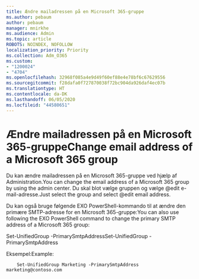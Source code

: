 ```yaml
---
title: Ændre mailadressen på en Microsoft 365-gruppe
ms.author: pebaum
author: pebaum
manager: mnirkhe
ms.audience: Admin
ms.topic: article
ROBOTS: NOINDEX, NOFOLLOW
localization_priority: Priority
ms.collection: Adm_O365
ms.custom:
- "1200024"
- "4704"
ms.openlocfilehash: 32968f085a4e9d49f60ef88e4e78bf6c67629556
ms.sourcegitcommit: f28dafa0f727870038f72bc904da926daf4ec07b
ms.translationtype: HT
ms.contentlocale: da-DK
ms.lasthandoff: 06/05/2020
ms.locfileid: "44580651"
---
```

# <a name="change-email-address-of-a-microsoft-365-group"></a><span data-ttu-id="163f7-102">Ændre mailadressen på en Microsoft 365-gruppe</span><span class="sxs-lookup"><span data-stu-id="163f7-102">Change email address of a Microsoft 365 group</span></span>

<span data-ttu-id="163f7-103">Du kan ændre mailadressen på en Microsoft 365-gruppe ved hjælp af Administration.</span><span class="sxs-lookup"><span data-stu-id="163f7-103">You can change the email address of a Microsoft 365 group by using the admin center.</span></span> <span data-ttu-id="163f7-104">Du skal blot vælge gruppen og vælge @edit e-mail-adresse.</span><span class="sxs-lookup"><span data-stu-id="163f7-104">Just select the group and select @edit email address.</span></span>

<span data-ttu-id="163f7-105">Du kan også bruge følgende EXO PowerShell-kommando til at ændre den primære SMTP-adresse for en Microsoft 365-gruppe:</span><span class="sxs-lookup"><span data-stu-id="163f7-105">You can also use following the EXO PowerShell command to change the primary SMTP address of a Microsoft 365 group:</span></span>

<span data-ttu-id="163f7-106">Set-UnifiedGroup <Group Name> -PrimarySmtpAddress<new SMTP Address></span><span class="sxs-lookup"><span data-stu-id="163f7-106">Set-UnifiedGroup <Group Name> -PrimarySmtpAddress <new SMTP Address></span></span>

<span data-ttu-id="163f7-107">Eksempel:</span><span class="sxs-lookup"><span data-stu-id="163f7-107">Example:</span></span>

```
    Set-UnifiedGroup Marketing -PrimarySmtpAddress marketing@contoso.com
```
